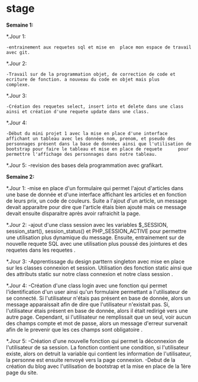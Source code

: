 # stage
**Semaine 1:**

*.Jour 1: 

    -entrainement aux requetes sql et mise en  place mon espace de travail avec git.

*.Jour 2:

    -Travail sur de la programmation objet, de correction de code et ecriture de fonction. a nouveau du code en objet mais plus          complexe.

*.Jour 3:

    -Création des requetes select, insert into et delete dans une class ainsi et création d'une requete update dans une class.

*.Jour 4:

    -Début du mini projet 1 avec la mise en place d'une interface affichant un tableau avec les données nom, prenom, et pseudo des       personnages présent dans la base de données ainsi que l'utilisation de bootstrap pour faire le tableau et mise en place de requete      pour permettre l'affichage des personnages dans notre tableau.

*.Jour 5:
    -revision des bases dela programmation avec grafikart.

**Semaine 2:**

*.Jour 1:
    -mise en place d'un formulaire qui permet l'ajout d'articles dans une base de donnée et d'une interface affichant les articles et en fonction de leurs prix, un code de couleurs. Suite a l'ajout d'un article, un message devait apparaitre pour dire que l'article étais bien ajouté mais ce message devait ensuite disparaitre après avoir rafraichit la page.

*.Jour 2:
    -ajout d'une class session avec les variables $_SESSION, session_start(), session_status() et PHP_SESSION_ACTIVE pour permettre une utilisation plus dynamique du message. Ensuite, entrainement sur de nouvelle requete SQL avec une utilisation plus poussé des jointures et des requetes dans les requetes .

*.Jour 3:
    -Apprentissage du design parttern singleton avec mise en place sur les classes connexion et session. Utilisation des fonction static ainsi que des attributs static sur notre class connexion et notre class session .

*.Jour 4:
    -Création d'une class login avec une fonction qui permet l'identification d'un user ainsi qu'un formulaire permettant a l'utilisateur de se connecté. Si l'utilisateur n'étais pas présent en base de donnée, alors un message apparaissait afin de dire que l'utilisateur n'existait pas. Si, l'utilisateur étais présent en base de donnée, alors il était redirigé vers une autre page. Cependant, si l'utilisateur ne remplissait que un seul, voir aucun des champs compte et mot de passe, alors un message d'erreur survenait afin de le prevenir que les ces champs sont obligatoire . 

*.Jour 5:
    -Création d'une nouvelle fonction qui permet la déconnexion de l'utilisateur de sa session. La fonction contient une condition, si l'utilisateur existe, alors on detruit la variable qui contient les information de l'utilisateur, la personne est ensuite renvoyé vers la page connexion. 
    -Debut de la création du blog avec l'utilisation de bootstrap et la mise en place de la 1ère page du site. 
